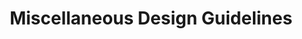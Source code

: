 ---
title: Miscellaneous Design Guidelines
permalink: /misc-design-guidelines/
classes: wide
search: true
sidebar:
  nav: "sidebar"
category-id: AV12
layout: rule-category
---